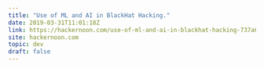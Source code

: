 ```yaml
---
title: "Use of ML and AI in BlackHat Hacking."
date: 2019-03-31T11:01:18Z
link: https://hackernoon.com/use-of-ml-and-ai-in-blackhat-hacking-737a621e4694?source=rss----3a8144eabfe3---4
site: hackernoon.com
topic: dev
draft: false
---
```

